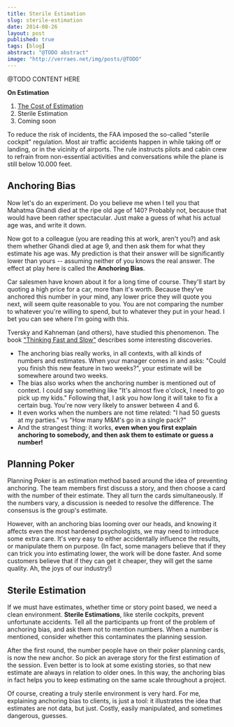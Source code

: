 ```yaml
---
title: Sterile Estimation
slug: sterile-estimation
date: 2014-08-26
layout: post
published: true
tags: [blog]
abstract: "@TODO abstract"
image: "http://verraes.net/img/posts/@TODO"
---
```


@TODO CONTENT HERE


**On Estimation**

1. [The Cost of Estimation](/2014/06/cost-of-estimation/)
2. Sterile Estimation
3. Coming soon

To reduce the risk of incidents, the FAA imposed the so-called "sterile cockpit" regulation. Most air traffic accidents happen in while taking off or landing, or in the vicinity of airports. The rule instructs pilots and cabin crew to refrain from non-essential activities and conversations while the plane is still below 10.000 feet.

## Anchoring Bias

Now let's do an experiment. Do you believe me when I tell you that Mahatma Ghandi died at the ripe old age of 140? Probably not, because that would have been rather spectacular. Just make a guess of what his actual age was, and write it down.

Now got to a colleague (you are reading this at work, aren't you?) and ask them whether Ghandi died at age 9, and then ask them for what they estimate his age was. My prediction is that their answer will be significantly lower than yours -- assuming neither of you knows the real answer. The effect at play here is called the **Anchoring Bias**.

Car salesmen have known about it for a long time of course. They'll start by quoting a high price for a car, more than it's worth. Because they've anchored this number in your mind, any lower price they will quote you next, will seem quite reasonable to you. You are not comparing the number to whatever you're willing to spend, but to whatever they put in your head. I bet you can see where I'm going with this.

Tversky and Kahneman (and others), have studied this phenomenon. The book ["Thinking Fast and Slow"](http://www.amazon.com/gp/product/B00555X8OA/ref=as_li_tl?ie=UTF8&camp=1789&creative=390957&creativeASIN=B00555X8OA&linkCode=as2&tag=verraesnet-20&linkId=WRTRBQWNNPU4DUAC) describes some interesting discoveries.

- The anchoring bias really works, in all contexts, with all kinds of numbers and estimates. When your manager comes in and asks: "Could you finish this new feature in two weeks?", your estimate will be somewhere around two weeks.
- The bias also works when the anchoring number is mentioned out of context. I could say something like "It's almost five o'clock, I need to go pick up my kids." Following that, I ask you how long it will take to fix a certain bug. You're now very likely to answer between 4 and 6.
- It even works when the numbers are not time related: "I had 50 guests at my parties." vs "How many M&M's go in a single pack?"
- And the strangest thing: it works, **even when you first explain anchoring to somebody, and then ask them to estimate or guess a number!**

## Planning Poker

Planning Poker is an estimation method based around the idea of preventing anchoring. The team members first discuss a story, and then choose a card with the number of their estimate. They all turn the cards simultaneously. If the numbers vary, a discussion is needed to resolve the difference. The consensus is the group's estimate.

However, with an anchoring bias looming over our heads, and knowing it affects even the most hardened psychologists, we may need to introduce some extra care. It's very easy to either accidentally influence the results, or manipulate them on purpose. (In fact, some managers believe that if they can trick you into estimating lower, the work will be done faster. And some customers believe that if they can get it cheaper, they will get the same quality. Ah, the joys of our industry!)

## Sterile Estimation

If we must have estimates, whether time or story point based, we need a clean environment. **Sterile Estimations**, like sterile cockpits, prevent unfortunate accidents. Tell all the participants up front of the problem of anchoring bias, and ask them not to mention numbers. When a number is mentioned, consider whether this contaminates the planning session.

After the first round, the number people have on their poker planning cards, is now the new anchor. So pick an average story for the first estimation of the session. Even better is to look at some existing stories, so that new estimate are always in relation to older ones. In this way, the anchoring bias in fact helps you to keep estimating on the same scale throughout a project.

Of course, creating a truly sterile environment is very hard. For me, explaining anchoring bias to clients, is just a tool: it illustrates the idea that estimates are not data, but just. Costly, easily manipulated, and sometimes dangerous, guesses.
